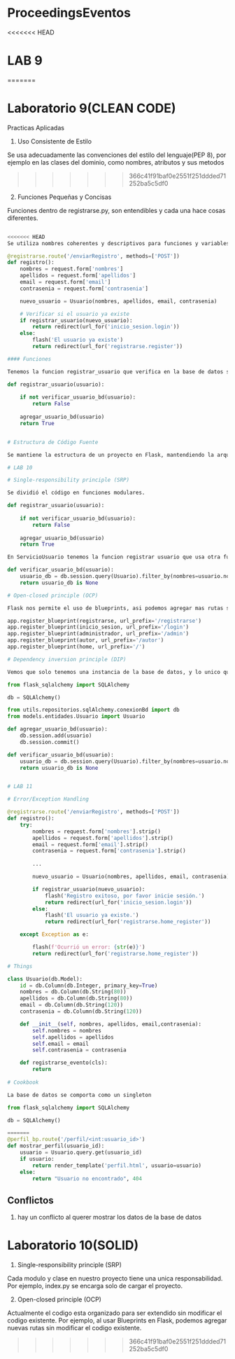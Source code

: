 # ProceedingsEventos

<<<<<<< HEAD
# LAB 9
=======
# Laboratorio 9(CLEAN CODE)
Practicas Aplicadas
1. Uso Consistente de Estilo

Se usa adecuadamente las convenciones del estilo del lenguaje(PEP 8), por ejemplo en las clases del dominio, como nombres, atributos y sus metodos
>>>>>>> 366c41f91baf0e2551f251ddded71252ba5c5df0

2. Funciones Pequeñas y Concisas

Funciones dentro de registrarse.py, son entendibles y cada una hace cosas diferentes.
```python

<<<<<<< HEAD
Se utiliza nombres coherentes y descriptivos para funciones y variables

@registrarse.route('/enviarRegistro', methods=['POST'])
def registro():
    nombres = request.form['nombres']
    apellidos = request.form['apellidos']
    email = request.form['email']
    contrasenia = request.form['contrasenia']

    nuevo_usuario = Usuario(nombres, apellidos, email, contrasenia)

    # Verificar si el usuario ya existe
    if registrar_usuario(nuevo_usuario):
        return redirect(url_for('inicio_sesion.login'))
    else:
        flash('El usuario ya existe')
        return redirect(url_for('registrarse.register'))

#### Funciones

Tenemos la funcion registrar_usuario que verifica en la base de datos si el usuario esta registrado y si no, lo agrega.

def registrar_usuario(usuario):
    
    if not verificar_usuario_bd(usuario):
        return False
    
    agregar_usuario_bd(usuario)
    return True


# Estructura de Código Fuente

Se mantiene la estructura de un proyecto en Flask, mantendiendo la arquitectura propuesta.

# LAB 10

# Single-responsibility principle (SRP)

Se dividió el código en funciones modulares.

def registrar_usuario(usuario):
    
    if not verificar_usuario_bd(usuario):
        return False
    
    agregar_usuario_bd(usuario)
    return True

En ServicioUsuario tenemos la funcion registrar usuario que usa otra funcion verificar_usuario_bd, donde solo hace la consulta en la base de datos, y en el servicio esta la logica.

def verificar_usuario_bd(usuario):
    usuario_db = db.session.query(Usuario).filter_by(nombres=usuario.nombres, apellidos=usuario.apellidos, email=usuario.email).first()
    return usuario_db is None

# Open-closed principle (OCP)

Flask nos permite el uso de blueprints, asi podemos agregar mas rutas sin la necesidad de cambiar los otros archivos

app.register_blueprint(registrarse, url_prefix='/registrarse')
app.register_blueprint(inicio_sesion, url_prefix='/login')
app.register_blueprint(administrador, url_prefix='/admin')
app.register_blueprint(autor, url_prefix='/autor')
app.register_blueprint(home, url_prefix='/')

# Dependency inversion principle (DIP)

Vemos que solo tenemos una instancia de la base de datos, y lo unico que pasamos es una clase, asi que podemos usar otra base de datos solo modificando este codigo

from flask_sqlalchemy import SQLAlchemy

db = SQLAlchemy()

from utils.repositorios.sqlAlchemy.conexionBd import db
from models.entidades.Usuario import Usuario

def agregar_usuario_bd(usuario):
    db.session.add(usuario)
    db.session.commit()

def verificar_usuario_bd(usuario):
    usuario_db = db.session.query(Usuario).filter_by(nombres=usuario.nombres, apellidos=usuario.apellidos, email=usuario.email).first()
    return usuario_db is None


# LAB 11

# Error/Exception Handling

@registrarse.route('/enviarRegistro', methods=['POST'])
def registro():
    try:
        nombres = request.form['nombres'].strip()
        apellidos = request.form['apellidos'].strip()
        email = request.form['email'].strip()
        contrasenia = request.form['contrasenia'].strip()
        
        ...

        nuevo_usuario = Usuario(nombres, apellidos, email, contrasenia)

        if registrar_usuario(nuevo_usuario):
            flash('Registro exitoso, por favor inicie sesión.')
            return redirect(url_for('inicio_sesion.login'))
        else:
            flash('El usuario ya existe.')
            return redirect(url_for('registrarse.home_register'))

    except Exception as e:

        flash(f'Ocurrió un error: {str(e)}')
        return redirect(url_for('registrarse.home_register'))

# Things

class Usuario(db.Model):
    id = db.Column(db.Integer, primary_key=True)
    nombres = db.Column(db.String(80))
    apellidos = db.Column(db.String(80))
    email = db.Column(db.String(120))
    contrasenia = db.Column(db.String(120))

    def __init__(self, nombres, apellidos, email,contrasenia):
        self.nombres = nombres
        self.apellidos = apellidos
        self.email = email
        self.contrasenia = contrasenia

    def registrarse_evento(cls):
        return
    
# Cookbook

La base de datos se comporta como un singleton

from flask_sqlalchemy import SQLAlchemy

db = SQLAlchemy()

=======
@perfil_bp.route('/perfil/<int:usuario_id>')
def mostrar_perfil(usuario_id):
    usuario = Usuario.query.get(usuario_id)
    if usuario:
        return render_template('perfil.html', usuario=usuario)
    else:
        return "Usuario no encontrado", 404

```
## Conflictos
1. hay un conflicto al querer mostrar los datos de la base de datos 


# Laboratorio 10(SOLID)

1. Single-responsibility principle (SRP)

Cada modulo y clase en nuestro proyecto tiene una unica responsabilidad. Por ejemplo, index.py se encarga solo de cargar el proyecto.

2. Open-closed principle (OCP)

Actualmente el codigo esta organizado para ser extendido sin modificar el codigo existente. Por ejemplo, al usar Blueprints en Flask, podemos agregar nuevas rutas sin modificar el codigo existente.
>>>>>>> 366c41f91baf0e2551f251ddded71252ba5c5df0
